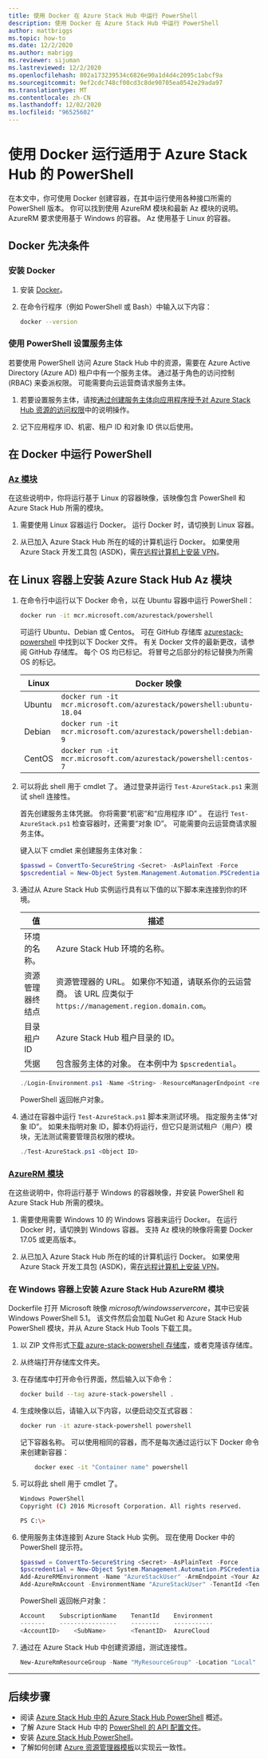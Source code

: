 ```yaml
---
title: 使用 Docker 在 Azure Stack Hub 中运行 PowerShell
description: 使用 Docker 在 Azure Stack Hub 中运行 PowerShell
author: mattbriggs
ms.topic: how-to
ms.date: 12/2/2020
ms.author: mabrigg
ms.reviewer: sijuman
ms.lastreviewed: 12/2/2020
ms.openlocfilehash: 802a173239534c6826e90a1d4d4c2095c1abcf9a
ms.sourcegitcommit: 9ef2cdc748cf00cd3c8de90705ea0542e29ada97
ms.translationtype: MT
ms.contentlocale: zh-CN
ms.lasthandoff: 12/02/2020
ms.locfileid: "96525602"
---
```

# <a name="use-docker-to-run-powershell-for-azure-stack-hub"></a>使用 Docker 运行适用于 Azure Stack Hub 的 PowerShell

在本文中，你可使用 Docker 创建容器，在其中运行使用各种接口所需的 PowerShell 版本。 你可以找到使用 AzureRM 模块和最新 Az 模块的说明。 AzureRM 要求使用基于 Windows 的容器。 Az 使用基于 Linux 的容器。

## <a name="docker-prerequisites"></a>Docker 先决条件

### <a name="install-docker"></a>安装 Docker

1. 安装 [Docker](https://docs.docker.com/install/)。

1. 在命令行程序（例如 PowerShell 或 Bash）中输入以下内容：

    ```bash
    docker --version
    ```

### <a name="set-up-a-service-principal-for-using-powershell"></a>使用 PowerShell 设置服务主体

若要使用 PowerShell 访问 Azure Stack Hub 中的资源，需要在 Azure Active Directory (Azure AD) 租户中有一个服务主体。 通过基于角色的访问控制 (RBAC) 来委派权限。 可能需要向云运营商请求服务主体。

1. 若要设置服务主体，请按[通过创建服务主体向应用程序授予对 Azure Stack Hub 资源的访问权限](../operator/azure-stack-create-service-principals.md?view=azs-2002)中的说明操作。

2. 记下应用程序 ID、机密、租户 ID 和对象 ID 供以后使用。

## <a name="run-powershell-in-docker"></a>在 Docker 中运行 PowerShell

### <a name="az-modules"></a>[Az 模块](#tab/az)

在这些说明中，你将运行基于 Linux 的容器映像，该映像包含 PowerShell 和 Azure Stack Hub 所需的模块。

1. 需要使用 Linux 容器运行 Docker。 运行 Docker 时，请切换到 Linux 容器。

1. 从已加入 Azure Stack Hub 所在的域的计算机运行 Docker。 如果使用 Azure Stack 开发工具包 (ASDK)，需[在远程计算机上安装 VPN](azure-stack-connect-azure-stack.md#connect-to-azure-stack-hub-with-vpn)。


## <a name="install-azure-stack-hub-az-module-on-a-linux-container"></a>在 Linux 容器上安装 Azure Stack Hub Az 模块

1. 在命令行中运行以下 Docker 命令，以在 Ubuntu 容器中运行 PowerShell：

    ```bash
    docker run -it mcr.microsoft.com/azurestack/powershell
    ```

    可运行 Ubuntu、Debian 或 Centos。 可在 GitHub 存储库 [azurestack-powershell](https://github.com/Azure/azurestack-powershell) 中找到以下 Docker 文件。 有关 Docker 文件的最新更改，请参阅 GitHub 存储库。 每个 OS 均已标记。 将冒号之后部分的标记替换为所需 OS 的标记。

    | Linux | Docker 映像 |
    | --- | --- |
    | Ubuntu | `docker run -it mcr.microsoft.com/azurestack/powershell:ubuntu-18.04` |
    | Debian | `docker run -it mcr.microsoft.com/azurestack/powershell:debian-9` |
    | CentOS | `docker run -it mcr.microsoft.com/azurestack/powershell:centos-7` |

2. 可以将此 shell 用于 cmdlet 了。 通过登录并运行 `Test-AzureStack.ps1` 来测试 shell 连接性。

    首先创建服务主体凭据。 你将需要“机密”和“应用程序 ID” 。 在运行 `Test-AzureStack.ps1` 检查容器时，还需要“对象 ID”。 可能需要向云运营商请求服务主体。

    键入以下 cmdlet 来创建服务主体对象：

    ```powershell  
    $passwd = ConvertTo-SecureString <Secret> -AsPlainText -Force
    $pscredential = New-Object System.Management.Automation.PSCredential('<ApplicationID>', $passwd)
    ```

5. 通过从 Azure Stack Hub 实例运行具有以下值的以下脚本来连接到你的环境。

    | 值 | 描述 |
    | --- | --- |
    | 环境的名称。 | Azure Stack Hub 环境的名称。 |
    | 资源管理器终结点 | 资源管理器的 URL。 如果你不知道，请联系你的云运营商。 该 URL 应类似于 `https://management.region.domain.com`。 | 
    | 目录租户 ID | Azure Stack Hub 租户目录的 ID。 | 
    | 凭据 | 包含服务主体的对象。 在本例中为 `$pscredential`。  |

    ```powershell
    ./Login-Environment.ps1 -Name <String> -ResourceManagerEndpoint <resource manager endpoint> -DirectoryTenantId <String> -Credential $pscredential
    ```

   PowerShell 返回帐户对象。

7. 通过在容器中运行 `Test-AzureStack.ps1` 脚本来测试环境。 指定服务主体“对象 ID”。 如果未指明对象 ID，脚本仍将运行，但它只是测试租户（用户）模块，无法测试需要管理员权限的模块。

    ```powershell  
    ./Test-AzureStack.ps1 <Object ID>
    ```

### <a name="azurerm-modules"></a>[AzureRM 模块](#tab/rm)

在这些说明中，你将运行基于 Windows 的容器映像，并安装 PowerShell 和 Azure Stack Hub 所需的模块。

1. 需要使用需要 Windows 10 的 Windows 容器来运行 Docker。 在运行 Docker 时，请切换到 Windows 容器。 支持 Az 模块的映像将需要 Docker 17.05 或更高版本。

1. 从已加入 Azure Stack Hub 所在的域的计算机运行 Docker。 如果使用 Azure Stack 开发工具包 (ASDK)，需[在远程计算机上安装 VPN](azure-stack-connect-azure-stack.md#connect-to-azure-stack-hub-with-vpn)。

### <a name="install-azure-stack-hub-azurerm-module-on-a-windows-container"></a>在 Windows 容器上安装 Azure Stack Hub AzureRM 模块

Dockerfile 打开 Microsoft 映像 *microsoft/windowsservercore*，其中已安装 Windows PowerShell 5.1。 该文件然后会加载 NuGet 和 Azure Stack Hub PowerShell 模块，并从 Azure Stack Hub Tools 下载工具。

1. 以 ZIP 文件形式[下载 azure-stack-powershell 存储库](https://github.com/Azure-Samples/azure-stack-hub-powershell-in-docker.git)，或者克隆该存储库。

2. 从终端打开存储库文件夹。

3. 在存储库中打开命令行界面，然后输入以下命令：

    ```bash  
    docker build --tag azure-stack-powershell .
    ```

4. 生成映像以后，请输入以下内容，以便启动交互式容器：

    ```bash  
    docker run -it azure-stack-powershell powershell
    ```

    记下容器名称。 可以使用相同的容器，而不是每次通过运行以下 Docker 命令来创建新容器：

    ```bash  
        docker exec -it "Container name" powershell
    ```

5. 可以将此 shell 用于 cmdlet 了。

    ```bash
    Windows PowerShell
    Copyright (C) 2016 Microsoft Corporation. All rights reserved.

    PS C:\>
    ```

6. 使用服务主体连接到 Azure Stack Hub 实例。 现在使用 Docker 中的 PowerShell 提示符。 

    ```powershell
    $passwd = ConvertTo-SecureString <Secret> -AsPlainText -Force
    $pscredential = New-Object System.Management.Automation.PSCredential('<ApplicationID>', $passwd)
    Add-AzureRMEnvironment -Name "AzureStackUser" -ArmEndpoint <Your Azure Resource Manager endoint>
    Add-AzureRmAccount -EnvironmentName "AzureStackUser" -TenantId <TenantID> -ServicePrincipal -Credential $pscredential
    ```

   PowerShell 返回帐户对象：

    ```powershell  
    Account    SubscriptionName    TenantId    Environment
    -------    ----------------    --------    -----------
    <AccountID>    <SubName>       <TenantID>  AzureCloud
    ```

7. 通过在 Azure Stack Hub 中创建资源组，测试连接性。

    ```powershell  
    New-AzureRmResourceGroup -Name "MyResourceGroup" -Location "Local"
    ```

---

## <a name="next-steps"></a>后续步骤

- 阅读 [Azure Stack Hub 中的 Azure Stack Hub PowerShell](azure-stack-powershell-overview.md) 概述。
- 了解 Azure Stack Hub 中的 [PowerShell 的 API 配置文件](azure-stack-version-profiles.md)。
- 安装 [Azure Stack Hub PowerShell](../operator/azure-stack-powershell-install.md)。
- 了解如何创建 [Azure 资源管理器模板](azure-stack-develop-templates.md)以实现云一致性。
